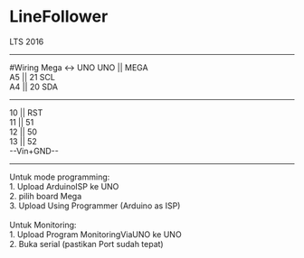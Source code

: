 # LineFollower
LTS 2016
<br>
<hr>
#Wiring Mega <-> UNO
UNO  ||  MEGA<br>
  A5   ||  21 SCL<br>
  A4   ||  20 SDA<br>
<hr>
  10   ||  RST<br>
  11   ||  51<br>
  12   ||  50<br>
  13   ||  52<br>
--Vin+GND--<br>
<hr>
Untuk mode programming:<br>
1. Upload ArduinoISP ke UNO<br>
2. pilih board Mega<br>
3. Upload Using Programmer (Arduino as ISP)<br>
<br>
Untuk Monitoring:<br>
1. Upload Program MonitoringViaUNO ke UNO<br>
2. Buka serial (pastikan Port sudah tepat)<br>
